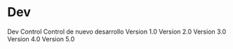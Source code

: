 # Dev
Dev Control
Control de nuevo desarrollo
Version 1.0
Version 2.0
Version 3.0
Version 4.0
Version 5.0
